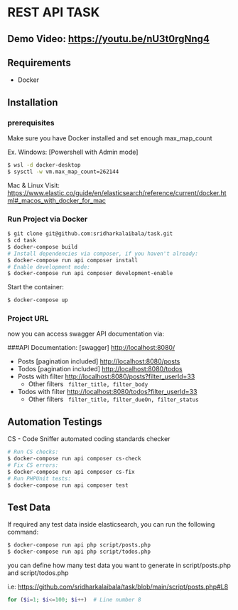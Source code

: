 REST API TASK
======================================

Demo Video: https://youtu.be/nU3t0rgNng4
------------

Requirements
------------

- Docker


Installation
------------

### prerequisites

Make sure you have Docker installed and set enough max_map_count

Ex. Windows: [Powershell with Admin mode]

```bash
$ wsl -d docker-desktop
$ sysctl -w vm.max_map_count=262144
```

Mac & Linux Visit: https://www.elastic.co/guide/en/elasticsearch/reference/current/docker.html#_macos_with_docker_for_mac


### Run Project via Docker


```bash
$ git clone git@github.com:sridharkalaibala/task.git
$ cd task
$ docker-compose build
# Install dependencies via composer, if you haven't already:
$ docker-compose run api composer install
# Enable development mode:
$ docker-compose run api composer development-enable
```

Start the container:

```bash
$ docker-compose up
```

### Project URL

now you can access swagger API documentation via:

###API Documentation: [swagger] [http://localhost:8080/](http://localhost:8080/)
- Posts [pagination included] [http://localhost:8080/posts](http://localhost:8080/posts)
- Todos [pagination included] [http://localhost:8080/todos](http://localhost:8080/posts)
- Posts with filter [http://localhost:8080/posts?filter_userId=33](http://localhost:8080/posts?filter_userId=33)
  - Other filters ``` filter_title, filter_body```
- Todos with filter [http://localhost:8080/todos?filter_userId=33](http://localhost:8080/todos?filter_userId=33)
  - Other filters ``` filter_title, filter_dueOn, filter_status```


Automation Testings
--------

CS - Code Sniffer automated coding standards checker

```bash
# Run CS checks:
$ docker-compose run api composer cs-check
# Fix CS errors:
$ docker-compose run api composer cs-fix
# Run PHPUnit tests:
$ docker-compose run api composer test
```

Test Data
--------

If required any test data inside elasticsearch, you can run the following command:

```bash
$ docker-compose run api php script/posts.php
$ docker-compose run api php script/todos.php
```
you can define how many test data you want to generate in script/posts.php and script/todos.php

i.e:
https://github.com/sridharkalaibala/task/blob/main/script/posts.php#L8
```php
for ($i=1; $i<=100; $i++)  # Line number 8
```